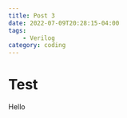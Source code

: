 ```yaml
---
title: Post 3
date: 2022-07-09T20:28:15-04:00
tags:
    - Verilog
category: coding
---
```


# Test

Hello